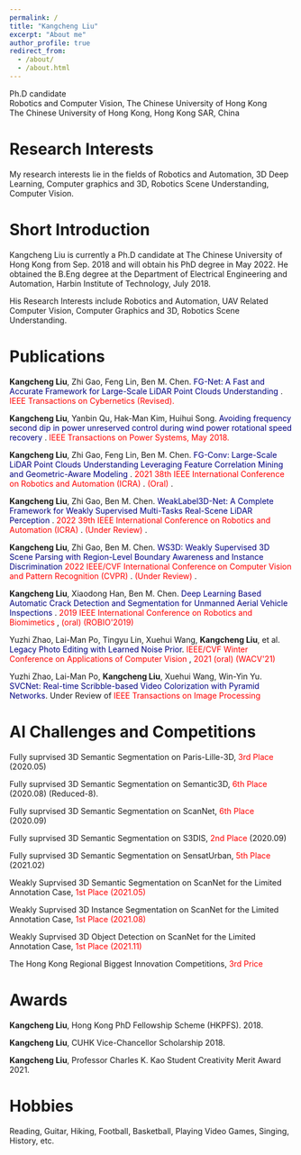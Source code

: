 ```yaml
---
permalink: /
title: "Kangcheng Liu"
excerpt: "About me"
author_profile: true
redirect_from: 
  - /about/
  - /about.html
---
```


Ph.D candidate <br>
Robotics and Computer Vision, The Chinese University of Hong Kong <br>
The Chinese University of Hong Kong, Hong Kong SAR, China

**Research Interests**
======
My research interests lie in the fields of Robotics and Automation, 3D Deep Learning, Computer graphics and 3D,  Robotics Scene Understanding, Computer Vision. 


**Short Introduction**
======
Kangcheng Liu is currently a Ph.D candidate at The Chinese University of Hong Kong from Sep. 2018 and will obtain his PhD degree in May 2022. He obtained the B.Eng degree at the Department of Electrical Engineering and Automation, Harbin Institute of Technology, July 2018. 


His Research Interests include Robotics and Automation, UAV Related Computer Vision,  Computer Graphics and 3D,  Robotics Scene Understanding.


Publications
======

**Kangcheng Liu**, Zhi Gao, Feng Lin, Ben M. Chen. <font color='Navy'> FG-Net: A Fast and Accurate Framework for Large-Scale LiDAR Point Clouds Understanding </font>. <font color='Red'> IEEE Transactions on Cybernetics (Revised). </font>

**Kangcheng Liu**, Yanbin Qu, Hak-Man Kim, Huihui Song. <font color='Navy'> Avoiding frequency second dip in power unreserved control during wind power rotational speed recovery </font>. <font color='Red'> IEEE Transactions on Power Systems, May 2018. </font>

**Kangcheng Liu**, Zhi Gao, Feng Lin, Ben M. Chen. <font color='Navy'> FG-Conv: Large-Scale LiDAR Point Clouds Understanding Leveraging Feature Correlation Mining and Geometric-Aware Modeling  </font>. <font color='Red'> 2021 38th IEEE International Conference on Robotics and Automation (ICRA) </font>. <font color='Red'> (Oral) </font>.

**Kangcheng Liu**, Zhi Gao, Ben M. Chen. <font color='Navy'> WeakLabel3D-Net: A Complete Framework for Weakly Supervised Multi-Tasks Real-Scene LiDAR Perception   </font>. <font color='Red'> 2022 39th IEEE International Conference on Robotics and Automation (ICRA) </font>. <font color='Red'> (Under Review) </font>.

**Kangcheng Liu**, Zhi Gao, Ben M. Chen. <font color='Navy'> WS3D: Weakly Supervised 3D Scene Parsing with Region-Level Boundary Awareness and Instance Discrimination </font> <font color='Red'> 2022 IEEE/CVF International Conference on Computer Vision and Pattern Recognition (CVPR) </font>. <font color='Red'> (Under Review) </font>.

**Kangcheng Liu**, Xiaodong Han, Ben M. Chen. <font color='Navy'> Deep Learning Based Automatic Crack Detection and Segmentation for Unmanned Aerial Vehicle Inspections  </font>. <font color='Red'> 2019 IEEE International Conference on Robotics and Biomimetics </font>, <font color='Red'> (oral) (ROBIO'2019) </font>

Yuzhi Zhao, Lai-Man Po, Tingyu Lin, Xuehui Wang, **Kangcheng Liu**, et al. <font color='Navy'> Legacy Photo Editing with Learned Noise Prior</font>. <font color='Red'> IEEE/CVF Winter Conference on Applications of Computer Vision </font>, <font color='Red'> 2021 (oral) (WACV'21) </font>

Yuzhi Zhao, Lai-Man Po, **Kangcheng Liu**, Xuehui Wang, Win-Yin Yu. <font color='Navy'> SVCNet: Real-time Scribble-based Video Colorization with Pyramid Networks</font>. Under Review of <font color='Red'> IEEE Transactions on Image Processing </font>

**AI Challenges and Competitions**
======

Fully suprvised 3D Semantic Segmentation on Paris-Lille-3D, <font color='Red'>3rd Place</font> (2020.05)  <br>

Fully suprvised 3D Semantic Segmentation on Semantic3D, <font color='Red'>6th Place</font> (2020.08) (Reduced-8).   <br>

Fully suprvised 3D Semantic Segmentation on ScanNet, <font color='Red'>6th Place</font> (2020.09) <br>

Fully suprvised 3D Semantic Segmentation on S3DIS, <font color='Red'>2nd Place</font> (2020.09) <br>

Fully suprvised 3D Semantic Segmentation on SensatUrban, <font color='Red'>5th Place</font> (2021.02) <br>

Weakly Suprvised 3D Semantic Segmentation on ScanNet for the Limited Annotation Case, <font color='Red'>1st Place (2021.05)</font> <br>

<!-- Weakly Suprvised 3D Semantic Segmentation on ScanNet for the Limited Reconstruction Case,   <font color='Red'>1st Place</font> (2021.08) <br> -->

Weakly Suprvised 3D Instance Segmentation on ScanNet for the Limited Annotation Case, <font color='Red'>1st Place (2021.08)</font> <br>

<!--  Weakly Suprvised 3D Instance Segmentation on ScanNet for the Limited Reconstruction Case, <font color='Red'>1st Place (2021.08)</font> <br> -->

Weakly Suprvised 3D Object Detection on ScanNet for the Limited Annotation Case, <font color='Red'>1st Place (2021.11)</font>  <br>

<!-- Weakly Suprvised 3D Object Detection on ScanNet Benchmark the Limited Reconstruction Case, <font color='Red'>1st Place (2021.11)</font>  <br> -->
The Hong Kong Regional Biggest Innovation Competitions, <font color='Red'>3rd Price</font> <br>

Awards
======

**Kangcheng Liu**,  Hong Kong PhD Fellowship Scheme (HKPFS). 2018.

**Kangcheng Liu**,  CUHK Vice-Chancellor Scholarship 2018.

**Kangcheng Liu**, Professor Charles K. Kao Student Creativity Merit Award 2021.


Hobbies
======

Reading, Guitar, Hiking, Football, Basketball, Playing Video Games, Singing, History, etc.
